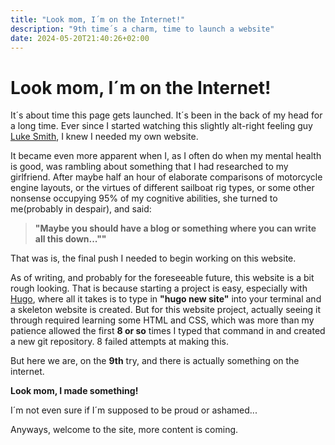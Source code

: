 ```yaml
---
title: "Look mom, I´m on the Internet!"
description: "9th time´s a charm, time to launch a website"
date: 2024-05-20T21:40:26+02:00
---
```


# Look mom, I´m on the Internet! #

It´s about time this page gets launched. It´s been in the back of my head
for a long time. Ever since I started watching this slightly alt-right feeling
guy [Luke Smith](https://www.youtube.com/@LukeSmithxyz), I knew I needed my own website.

It became even more apparent when I, as I often do when my mental health is good, was
rambling about something that I had researched to my girlfriend.
After maybe half an hour of elaborate comparisons of motorcycle engine layouts,
or the virtues of different sailboat rig types, or some other nonsense occupying
95% of my cognitive abilities, she turned to me(probably in despair), and said:

>**"Maybe you should have a blog or something where you can write all this down...""**

That was is, the final push I needed to begin working on this website.

As of writing, and probably for the foreseeable future, this website is a bit rough looking.
That is because starting a project is easy, especially with [Hugo](https://gohugo.io/), where all it takes is to
type in **"hugo new site"** into your terminal and a skeleton website is created.
But for this website project, actually seeing it through required learning some HTML and CSS,
which was more than my patience allowed the first **8 or so** times I typed that command in
and created a new git repository. 8 failed attempts at making this.

But here we are, on the **9th** try, and there is actually something on the internet.

**Look mom, I made something!**

I´m not even sure if I´m supposed to be proud or ashamed...

Anyways, welcome to the site, more content is coming.
